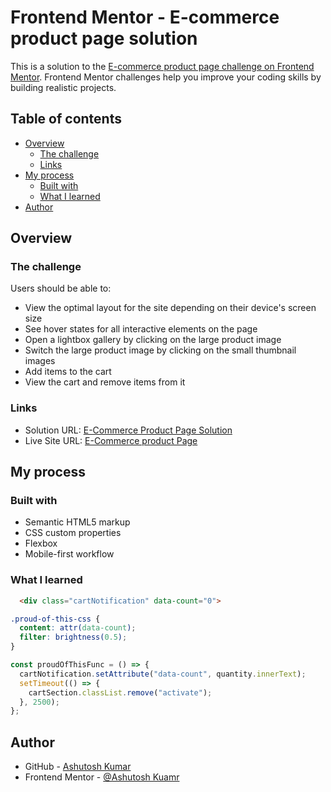 # Frontend Mentor - E-commerce product page solution

This is a solution to the [E-commerce product page challenge on Frontend Mentor](https://www.frontendmentor.io/solutions/responsive-ecommerce-product-page-Lu59KUNRB0). Frontend Mentor challenges help you improve your coding skills by building realistic projects.

## Table of contents

- [Overview](#overview)
  - [The challenge](#the-challenge)
  - [Links](#links)
- [My process](#my-process)
  - [Built with](#built-with)
  - [What I learned](#what-i-learned)
- [Author](#author)

## Overview

### The challenge

Users should be able to:

- View the optimal layout for the site depending on their device's screen size
- See hover states for all interactive elements on the page
- Open a lightbox gallery by clicking on the large product image
- Switch the large product image by clicking on the small thumbnail images
- Add items to the cart
- View the cart and remove items from it

### Links

- Solution URL: [E-Commerce Product Page Solution](https://www.frontendmentor.io/solutions/responsive-ecommerce-product-page-Lu59KUNRB0)
- Live Site URL: [E-Commerce product Page](https://developer-ashutosh.github.io/E-Commerce-Product-Page/)

## My process

### Built with

- Semantic HTML5 markup
- CSS custom properties
- Flexbox
- Mobile-first workflow

### What I learned

```html
  <div class="cartNotification" data-count="0">
```

```css
.proud-of-this-css {
  content: attr(data-count);
  filter: brightness(0.5);
}
```
```js
const proudOfThisFunc = () => {
  cartNotification.setAttribute("data-count", quantity.innerText);
  setTimeout(() => {
    cartSection.classList.remove("activate");
  }, 2500);
};
```

## Author

- GitHub - [Ashutosh Kumar](https://www.github.com/Developer-Ashutosh/)
- Frontend Mentor - [@Ashutosh Kuamr](https://www.frontendmentor.io/profile/yourusername)
